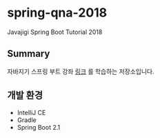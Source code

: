 # spring-qna-2018

Javajigi Spring Boot Tutorial 2018

## Summary

자바지기 스프링 부트 강좌 [링크](https://www.youtube.com/playlist?list=PLqaSEyuwXkSppQAjwjXZgKkjWbFoUdNXC) 를 학습하는 저장소입니다.

## 개발 환경 

- IntelliJ CE
- Gradle
- Spring Boot 2.1 
